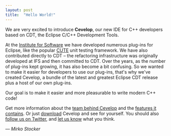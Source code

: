 ```yaml
---
layout: post
title:  "Hello World!"
---
```


We are very excited to introduce **Cevelop**, our new IDE for C++ developers based on CDT, the Eclipse C/C++ Development Tools.

At the [Institute for Software](http://ifs.hsr.ch) we have developed numerous plug-ins for Eclipse, like the popular [CUTE](http://www.cute-test.com) unit testing framework. We have also contributed directly to CDT &ndash; the refactoring infrastructure was originally developed at IFS and then committed to CDT. Over the years, as the number of plug-ins kept growing, it has also become a bit confusing. So we wanted to make it easier for developers to use our plug-ins, that's why we've created Cevelop, a bundle of the latest and greatest Eclipse CDT release plus a host of our own plug-ins.

Our goal is to make it easier and more pleasurable to write modern C++ code!

Get more information about the [team behind Cevelop](/about) and the [features it contains](/features). Or just [download](/download) Cevelop and see for yourself. You should also [follow us on Twitter](http://twitter.com/cevelop), and [let us know](/contact) what you think.

<p class="pull-right">
  <em>&mdash; Mirko Stocker</em>
</p>
